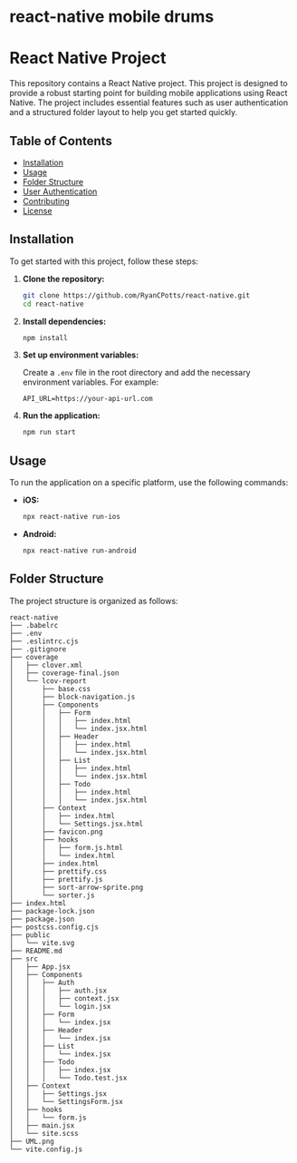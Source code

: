 # react-native mobile drums

# React Native Project

This repository contains a React Native project. This project is designed to provide a robust starting point for building mobile applications using React Native. The project includes essential features such as user authentication and a structured folder layout to help you get started quickly.

## Table of Contents

- [Installation](#installation)
- [Usage](#usage)
- [Folder Structure](#folder-structure)
- [User Authentication](#user-authentication)
- [Contributing](#contributing)
- [License](#license)

## Installation

To get started with this project, follow these steps:

1. **Clone the repository:**

    ```sh
    git clone https://github.com/RyanCPotts/react-native.git
    cd react-native
    ```

2. **Install dependencies:**

    ```sh
    npm install
    ```

3. **Set up environment variables:**

    Create a `.env` file in the root directory and add the necessary environment variables. For example:

    ```env
    API_URL=https://your-api-url.com
    ```

4. **Run the application:**

    ```sh
    npm run start
    ```

## Usage

To run the application on a specific platform, use the following commands:

- **iOS:**

    ```sh
    npx react-native run-ios
    ```

- **Android:**

    ```sh
    npx react-native run-android
    ```

## Folder Structure

The project structure is organized as follows:

```plaintext
react-native
├── .babelrc
├── .env
├── .eslintrc.cjs
├── .gitignore
├── coverage
│   ├── clover.xml
│   ├── coverage-final.json
│   └── lcov-report
│       ├── base.css
│       ├── block-navigation.js
│       ├── Components
│       │   ├── Form
│       │   │   ├── index.html
│       │   │   └── index.jsx.html
│       │   ├── Header
│       │   │   ├── index.html
│       │   │   └── index.jsx.html
│       │   ├── List
│       │   │   ├── index.html
│       │   │   └── index.jsx.html
│       │   ├── Todo
│       │   │   ├── index.html
│       │   │   └── index.jsx.html
│       ├── Context
│       │   ├── index.html
│       │   └── Settings.jsx.html
│       ├── favicon.png
│       ├── hooks
│       │   ├── form.js.html
│       │   └── index.html
│       ├── index.html
│       ├── prettify.css
│       ├── prettify.js
│       ├── sort-arrow-sprite.png
│       └── sorter.js
├── index.html
├── package-lock.json
├── package.json
├── postcss.config.cjs
├── public
│   └── vite.svg
├── README.md
├── src
│   ├── App.jsx
│   ├── Components
│   │   ├── Auth
│   │   │   ├── auth.jsx
│   │   │   ├── context.jsx
│   │   │   └── login.jsx
│   │   ├── Form
│   │   │   └── index.jsx
│   │   ├── Header
│   │   │   └── index.jsx
│   │   ├── List
│   │   │   └── index.jsx
│   │   ├── Todo
│   │   │   ├── index.jsx
│   │   │   └── Todo.test.jsx
│   ├── Context
│   │   ├── Settings.jsx
│   │   └── SettingsForm.jsx
│   ├── hooks
│   │   └── form.js
│   ├── main.jsx
│   └── site.scss
├── UML.png
└── vite.config.js

